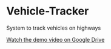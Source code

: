 # Vehicle-Tracker
System to track vehicles on highways

[Watch the demo video on Google Drive](https://drive.google.com/file/d/1ulG7lAOP5TMAtr8oRwEB4n0osR1J0aVL/view?resourcekey)

